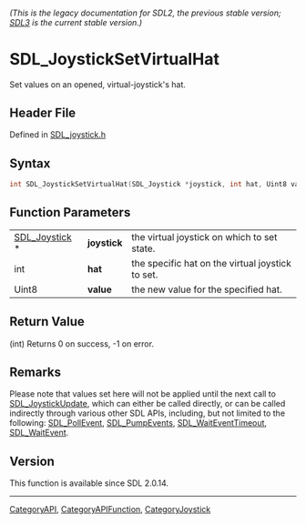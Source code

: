 ###### (This is the legacy documentation for SDL2, the previous stable version; [SDL3](https://wiki.libsdl.org/SDL3/) is the current stable version.)
# SDL_JoystickSetVirtualHat

Set values on an opened, virtual-joystick's hat.

## Header File

Defined in [SDL_joystick.h](https://github.com/libsdl-org/SDL/blob/SDL2/include/SDL_joystick.h)

## Syntax

```c
int SDL_JoystickSetVirtualHat(SDL_Joystick *joystick, int hat, Uint8 value);
```

## Function Parameters

|                                |              |                                                  |
| ------------------------------ | ------------ | ------------------------------------------------ |
| [SDL_Joystick](SDL_Joystick) * | **joystick** | the virtual joystick on which to set state.      |
| int                            | **hat**      | the specific hat on the virtual joystick to set. |
| Uint8                          | **value**    | the new value for the specified hat.             |

## Return Value

(int) Returns 0 on success, -1 on error.

## Remarks

Please note that values set here will not be applied until the next call to
[SDL_JoystickUpdate](SDL_JoystickUpdate), which can either be called
directly, or can be called indirectly through various other SDL APIs,
including, but not limited to the following:
[SDL_PollEvent](SDL_PollEvent), [SDL_PumpEvents](SDL_PumpEvents),
[SDL_WaitEventTimeout](SDL_WaitEventTimeout),
[SDL_WaitEvent](SDL_WaitEvent).

## Version

This function is available since SDL 2.0.14.

----
[CategoryAPI](CategoryAPI), [CategoryAPIFunction](CategoryAPIFunction), [CategoryJoystick](CategoryJoystick)

